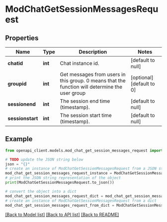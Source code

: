 # ModChatGetSessionMessagesRequest


## Properties

Name | Type | Description | Notes
------------ | ------------- | ------------- | -------------
**chatid** | **int** | Chat instance id. | [default to null]
**groupid** | **int** | Get messages from users in this group.                                                 0 means that the function will determine the user group | [optional] [default to 0]
**sessionend** | **int** | The session end time (timestamp). | [default to null]
**sessionstart** | **int** | The session start time (timestamp). | [default to null]

## Example

```python
from openapi_client.models.mod_chat_get_session_messages_request import ModChatGetSessionMessagesRequest

# TODO update the JSON string below
json = "{}"
# create an instance of ModChatGetSessionMessagesRequest from a JSON string
mod_chat_get_session_messages_request_instance = ModChatGetSessionMessagesRequest.from_json(json)
# print the JSON string representation of the object
print(ModChatGetSessionMessagesRequest.to_json())

# convert the object into a dict
mod_chat_get_session_messages_request_dict = mod_chat_get_session_messages_request_instance.to_dict()
# create an instance of ModChatGetSessionMessagesRequest from a dict
mod_chat_get_session_messages_request_from_dict = ModChatGetSessionMessagesRequest.from_dict(mod_chat_get_session_messages_request_dict)
```
[[Back to Model list]](../README.md#documentation-for-models) [[Back to API list]](../README.md#documentation-for-api-endpoints) [[Back to README]](../README.md)


